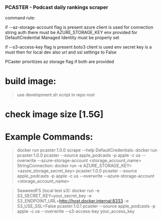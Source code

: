 ### PCASTER - Podcast daily rankings scraper ###

command rule:

if --az-storage-account flag is present azure client is used
    for connection string auth there must be AZURE_STORAGE_KEY env provided
    for DefaultCredential Managed Identity must be properly set

if --s3-access-key flag is present boto3 client is used
    env secret key is a must then
    for local dev also url and ssl settings to False

PCaster prioritizes az storage flag if both are provided

# build image:
> use development.sh script in repo root


# check image size [1.5G]


# Example Commands:
> docker run pcaster:1.0.0 scrape --help
> DefaultCredentials:
docker run pcaster:1.0.0 pcaster --source apple_podcasts -p apple -c us --overwrite --azure-storage-account <storage_account_name>
> StringConnection:
docker run -e AZURE_STORAGE_KEY=<azure_storage_secret_key> pcaster:1.0.0 pcaster --source apple_podcasts -p apple -c us --overwrite --azure-storage-account <storage_account_name>


> SeaweedFS (local test s3):
docker run -e S3_SECRET_KEY=your_secret_key -e S3_ENDPOINT_URL=http://host.docker.internal:8333 -e S3_USE_SSL=False pcaster:1.0.1 pcaster --source apple_podcasts -p apple -c us --overwrite --s3-access-key your_access_key
